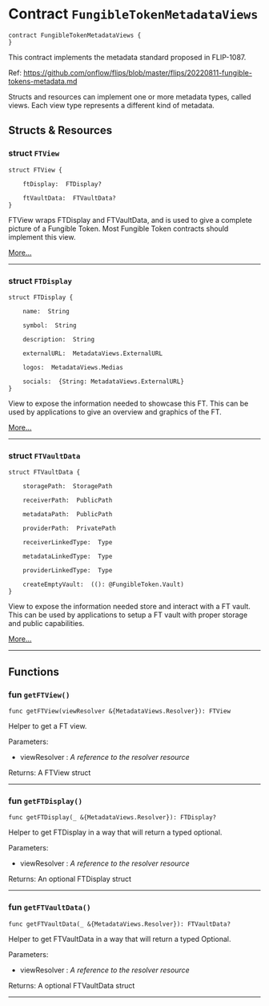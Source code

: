 # Contract `FungibleTokenMetadataViews`

```cadence
contract FungibleTokenMetadataViews {
}
```

This contract implements the metadata standard proposed
in FLIP-1087.

Ref: https://github.com/onflow/flips/blob/master/flips/20220811-fungible-tokens-metadata.md

Structs and resources can implement one or more
metadata types, called views. Each view type represents
a different kind of metadata.
## Structs & Resources

### struct `FTView`

```cadence
struct FTView {

    ftDisplay:  FTDisplay?

    ftVaultData:  FTVaultData?
}
```
FTView wraps FTDisplay and FTVaultData, and is used to give a complete
picture of a Fungible Token. Most Fungible Token contracts should
implement this view.

[More...](./FungibleTokenMetadataViews_FTView.md)

---

### struct `FTDisplay`

```cadence
struct FTDisplay {

    name:  String

    symbol:  String

    description:  String

    externalURL:  MetadataViews.ExternalURL

    logos:  MetadataViews.Medias

    socials:  {String: MetadataViews.ExternalURL}
}
```
View to expose the information needed to showcase this FT.
This can be used by applications to give an overview and
graphics of the FT.

[More...](./FungibleTokenMetadataViews_FTDisplay.md)

---

### struct `FTVaultData`

```cadence
struct FTVaultData {

    storagePath:  StoragePath

    receiverPath:  PublicPath

    metadataPath:  PublicPath

    providerPath:  PrivatePath

    receiverLinkedType:  Type

    metadataLinkedType:  Type

    providerLinkedType:  Type

    createEmptyVault:  ((): @FungibleToken.Vault)
}
```
View to expose the information needed store and interact with a FT vault.
This can be used by applications to setup a FT vault with proper
storage and public capabilities.

[More...](./FungibleTokenMetadataViews_FTVaultData.md)

---
## Functions

### fun `getFTView()`

```cadence
func getFTView(viewResolver &{MetadataViews.Resolver}): FTView
```
Helper to get a FT view.

Parameters:
  - viewResolver : _A reference to the resolver resource_

Returns: A FTView struct

---

### fun `getFTDisplay()`

```cadence
func getFTDisplay(_ &{MetadataViews.Resolver}): FTDisplay?
```
Helper to get FTDisplay in a way that will return a typed optional.

Parameters:
  - viewResolver : _A reference to the resolver resource_

Returns: An optional FTDisplay struct

---

### fun `getFTVaultData()`

```cadence
func getFTVaultData(_ &{MetadataViews.Resolver}): FTVaultData?
```
Helper to get FTVaultData in a way that will return a typed Optional.

Parameters:
  - viewResolver : _A reference to the resolver resource_

Returns: A optional FTVaultData struct

---
